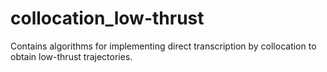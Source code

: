 # collocation_low-thrust
Contains algorithms for implementing direct transcription by collocation to obtain low-thrust trajectories.
